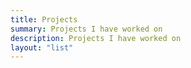 ```yaml
---
title: Projects
summary: Projects I have worked on
description: Projects I have worked on
layout: "list"
---
```

